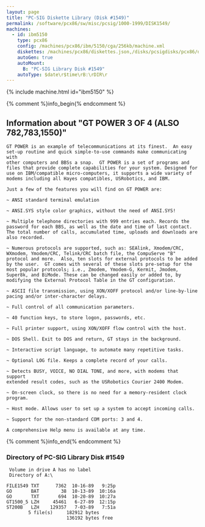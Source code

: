 ```yaml
---
layout: page
title: "PC-SIG Diskette Library (Disk #1549)"
permalink: /software/pcx86/sw/misc/pcsig/1000-1999/DISK1549/
machines:
  - id: ibm5150
    type: pcx86
    config: /machines/pcx86/ibm/5150/cga/256kb/machine.xml
    diskettes: /machines/pcx86/diskettes.json,/disks/pcsigdisks/pcx86/diskettes.json
    autoGen: true
    autoMount:
      B: "PC-SIG Library Disk #1549"
    autoType: $date\r$time\rB:\rDIR\r
---
```


{% include machine.html id="ibm5150" %}

{% comment %}info_begin{% endcomment %}

## Information about "GT POWER 3 OF 4 (ALSO 782,783,1550)"

    GT POWER is an example of telecommunications at its finest.  An easy
    set-up routine and quick simple-to-use commands make communicating with
    other computers and BBSs a snap.  GT POWER is a set of programs and
    files that provide complete capabilities for your system. Designed for
    use on IBM/compatible micro-computers, it supports a wide variety of
    modems including all Hayes compatibles, USRobotics, and IBM.
    
    Just a few of the features you will find on GT POWER are:
    
    ~ ANSI standard terminal emulation
    
    ~ ANSI.SYS style color graphics, without the need of ANSI.SYS!
    
    ~ Multiple telephone directories with 999 entries each. Records the
    password for each BBS, as well as the date and time of last contact.
    The total number of calls, accumulated time, uploads and downloads are
    also recorded.
    
    ~ Numerous protocols are supported, such as: SEAlink, Xmodem/CRC,
    WXmodem, Ymodem/CRC, Telink/CRC batch file, the CompuServe "B"
    protocol and more.  Also, ten slots for external protocols to be added
    by the user.  GT comes with several of these slots pre-setup for the
    most popular protocols; i.e., Zmodem, Ymodem-G, Kermit, Jmodem,
    Super8k, and BiMode. These can be changed easily or added to, by
    modifying the External Protocol Table in the GT configuration.
    
    ~ ASCII file transmission, using XON/XOFF protocol and/or line-by-line
    pacing and/or inter-character delays.
    
    ~ Full control of all communication parameters.
    
    ~ 40 function keys, to store logon, passwords, etc.
    
    ~ Full printer support, using XON/XOFF flow control with the host.
    
    ~ DOS Shell. Exit to DOS and return, GT stays in the background.
    
    ~ Interactive script language, to automate many repetitive tasks.
    
    ~ Optional LOG file. Keeps a complete record of your calls.
    
    ~ Detects BUSY, VOICE, NO DIAL TONE, and more, with modems that support
    extended result codes, such as the USRobotics Courier 2400 Modem.
    
    ~ On-screen clock, so there is no need for a memory-resident clock
    program.
    
    ~ Host mode. Allows user to set up a system to accept incoming calls.
    
    ~ Support for the non-standard COM ports: 3 and 4.
    
    A comprehensive Help menu is available at any time.
{% comment %}info_end{% endcomment %}


### Directory of PC-SIG Library Disk #1549

     Volume in drive A has no label
     Directory of A:\

    FILE1549 TXT      7362  10-16-89   9:25p
    GO       BAT        38  10-13-89  10:16a
    GO       TXT       694  10-20-89  10:27a
    GT1500_5 LZH     45461   6-27-89  12:15p
    ST200B   LZH    129357   7-03-89   7:51a
            5 file(s)     182912 bytes
                          136192 bytes free
